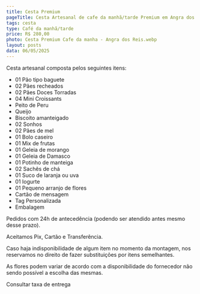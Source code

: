 ```yaml
---
title: Cesta Premium
pageTitle: Cesta Artesanal de cafe da manhã/tarde Premium em Angra dos Reis MG | Memorare Cestas
tags: cesta
type: Café da manhã/tarde
price: R$ 280,00
photo: Cesta Premium Cafe da manha - Angra dos Reis.webp
layout: posts
data: 06/05/2025
---
```

Cesta artesanal composta pelos seguintes itens:

- 01 Pão tipo baguete
- 02 Pães recheados
- 02 Pães Doces Torradas
- 04 Mini Croissants
- Peito de Peru
- Queijo
- Biscoito amanteigado
- 02 Sonhos
- 02 Pães de mel
- 01 Bolo caseiro
- 01 Mix de frutas
- 01 Geleia de morango
- 01 Geleia de Damasco
- 01 Potinho de manteiga
- 02 Sachês de chá
- 01 Suco de laranja ou uva
- 01 Iogurte
- 01 Pequeno arranjo de flores
- Cartão de mensagem
- Tag Personalizada
- Embalagem


Pedidos com 24h de antecedência (podendo ser atendido antes mesmo desse prazo). 

Aceitamos Pix, Cartão e Transferência. 

Caso haja indisponibilidade de algum item no momento da montagem, nos reservamos no direito de fazer substituições por itens semelhantes. 

As flores podem variar de acordo com a disponibilidade do fornecedor não sendo possível a escolha das mesmas. 

Consultar taxa de entrega